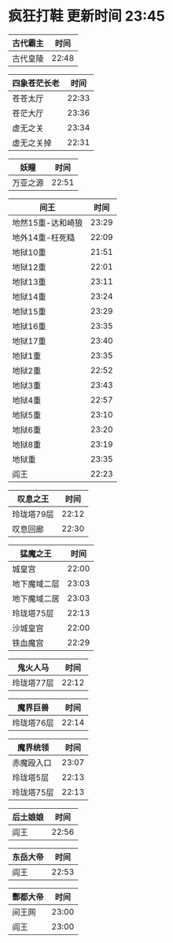# 疯狂打鞋 更新时间 23:45

| 古代霸主   | 时间    |
|--------|-------|
| 古代皇陵 | 22:48 |

| 四象苍茫长老   | 时间    |
|--------|-------|
| 苍苍太厅 | 22:33 |
| 苍茫大厅 | 23:36 |
| 虚无之关 | 23:34 |
| 虚无之关掉 | 22:31 |

| 妖瞳   | 时间    |
|--------|-------|
| 万亚之源 | 22:51 |

| 间王   | 时间    |
|--------|-------|
| 地然15重-达和崎狼 | 23:29 |
| 地外14重-枉死糙 | 22:09 |
| 地狱10重 | 21:51 |
| 地狱12重 | 22:01 |
| 地狱13重 | 23:11 |
| 地狱14重 | 23:24 |
| 地狱15重 | 23:29 |
| 地狱16重 | 23:35 |
| 地狱17重 | 23:40 |
| 地狱1重 | 23:35 |
| 地狱2重 | 22:52 |
| 地狱3重 | 23:43 |
| 地狱4重 | 22:57 |
| 地狱5重 | 23:10 |
| 地狱6重 | 23:20 |
| 地狱8重 | 23:19 |
| 地狱重 | 23:35 |
| 阎王 | 22:23 |

| 叹息之王   | 时间    |
|--------|-------|
| 玲珑塔79层 | 22:12 |
| 叹息回廊 | 22:30 |

| 猛魔之王   | 时间    |
|--------|-------|
| 城皇宫 | 22:00 |
| 地下魔域二层 | 23:03 |
| 地下魔域二居 | 23:03 |
| 玲珑塔75层 | 22:13 |
| 沙城皇宫 | 22:00 |
| 铁血魔宫 | 22:29 |

| 鬼火人马   | 时间    |
|--------|-------|
| 玲珑塔77层 | 22:12 |

| 魔界巨兽   | 时间    |
|--------|-------|
| 玲珑塔76层 | 22:14 |

| 魔界统领   | 时间    |
|--------|-------|
| 赤魔殴入口 | 23:07 |
| 玲珑塔5层 | 22:13 |
| 玲珑塔75层 | 22:13 |

| 后土娘娘   | 时间    |
|--------|-------|
| 阎王 | 22:56 |

| 东岳大帝   | 时间    |
|--------|-------|
| 阎王 | 22:53 |

| 酆都大帝   | 时间    |
|--------|-------|
| 间王网 | 23:00 |
| 阎王 | 23:00 |